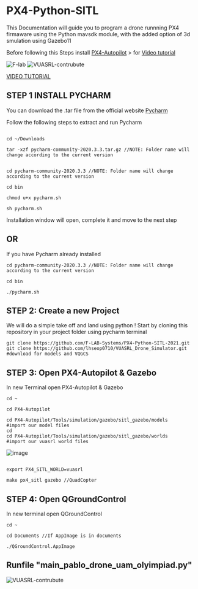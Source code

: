 # PX4-Python-SITL

This Documentation will guide you to program a drone runnning PX4 firmaware using the Python mavsdk module, with the added option of 3d smulation using Gazebo11

Before following this Steps install <a href="https://github.com/F-LAB-Systems/SITL_2021">PX4-Autopilot<a> > for <a href="https://www.youtube.com/watch?v=AAv2zVYgxIY&feature=youtu.be">Video tutorial</a>
 
![F-lab](https://user-images.githubusercontent.com/78522341/107612078-724ecf00-6c6b-11eb-9fca-7db484a7f586.png)
![VUASRL-contrubute](https://user-images.githubusercontent.com/79184520/198298463-be646e06-726d-424b-bf5a-c7b2504da905.png)

 <a href="https://youtu.be/r5GEO2Zvs54">VIDEO TUTORIAL</a>

## STEP 1 INSTALL PYCHARM

You can download the .tar file from the official website <a href="https://www.jetbrains.com/pycharm/download/#section=linux">Pycharm</a>

Follow the following steps to extract and run Pycharm

```

cd ~/Downloads

tar -xzf pycharm-community-2020.3.3.tar.gz //NOTE: Folder name will change according to the current version

```
```

cd pycharm-community-2020.3.3 //NOTE: Folder name will change according to the current version

cd bin

chmod u+x pycharm.sh

sh pycharm.sh

```
Installation window will open, complete it and move to the next step

## OR

If you have Pycharm already installed

```
cd pycharm-community-2020.3.3 //NOTE: Folder name will change according to the current version

cd bin

./pycharm.sh
```

## STEP 2: Create a new Project

We will do a simple take off and land using python !
Start by cloning this repository in your project folder using pycharm terminal

```
git clone https://github.com/F-LAB-Systems/PX4-Python-SITL-2021.git
git clone https://github.com/lhseop0710/VUASRL_Drone_Simulator.git  #download for models and VQGCS
```
## STEP 3: Open PX4-Autopilot & Gazebo

In new Terminal open PX4-Autopilot & Gazebo
```
cd ~

cd PX4-Autopilot

cd PX4-Autopilot/Tools/simulation/gazebo/sitl_gazebo/models
#import our model files
cd
cd PX4-Autopilot/Tools/simulation/gazebo/sitl_gazebo/worlds
#import our vuasrl world files
``` 
 ![image](https://user-images.githubusercontent.com/79184520/198585343-33be60ca-4583-4cc1-a604-03ce9b43e45f.png)
```

export PX4_SITL_WORLD=vuasrl

make px4_sitl gazebo //QuadCopter
```



## STEP 4: Open QGroundControl

In new terminal open QGroundControl
```
cd ~

cd Documents //If AppImage is in documents

./QGroundControl.AppImage
```
## Runfile "main_pablo_drone_uam_olyimpiad.py"
![VUASRL-contrubute](https://user-images.githubusercontent.com/79184520/198586120-d00d3c81-62c4-42d8-8734-2cb608d6461c.png)

